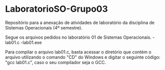 # LaboratorioSO-Grupo03
Repositório para a anexação de atividades de laboratório da disciplina de Sistemas Operacionais (4º semestre).

Segue os arquivos pedidos no laboratório 01 de Sistemas Operacionais.
-lab01.c
-lab01.exe

Para compilar o arquivo lab01.c, basta acessar o diretório que contém o arquivo utilizando o comando "CD" do Windows e digitar o seguinte código: "gcc lab01.c", caso o seu compilador seja o GCC.